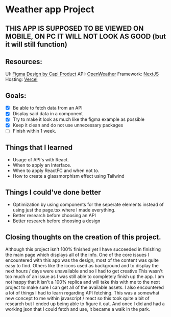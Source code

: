 # Weather app Project
## THIS APP IS SUPPOSED TO BE VIEWED ON MOBILE, ON PC IT WILL NOT LOOK AS GOOD (but it will still function)

## Resources:
UI: [Figma Design by Capi Product](https://www.figma.com/community/file/1301388667663240529/weather-app-glassmorphism-design-style)
API: [OpenWeather](https://www.weatherapi.com)
Framework: [NextJS](https://nextjs.org)
Hosting: [Vercel](https://vercel.com/)

## Goals:
- [x] Be able to fetch data from an API 
- [x] Display said data in a component
- [x] Try to make it look as much like the figma example as possible
- [x] Keep it clean and do not use unnecessary packages
- [ ] Finish within 1 week.

## Things that I learned
- Usage of API's with React.
- When to apply an Interface.
- When to apply ReactFC and when not to.
- How to create a glassmorphism effect using Tailwind

## Things I could've done better
- Optimization by using components for the seperate elements instead of using just the page.tsx where I made everything.
- Better research before choosing an API
- Better research before choosing a design

## Closing thoughts on the creation of this project.
Although this project isn't 100% finished yet I have succeeded in finishing the main page which displays all of the info.
One of the core issues I encountered with this app was the design, most of the content was quite easy to find. Others like the icons used as background and to display the next hours / days were unavailable and so I had to get creative
This wasn't too much of an issue as I was still able to completely finish up the app. I am not happy that it isn't a 100% replica and will take this with me to the next project to make sure I can get all of the available assets.
I also encountered a lot of things I had to learn regarding API fetching. This was a somewhat new concept to me within javascript / react so this took quite a bit of research but I ended up being able to figure it out. And once I did and had a working json that I could fetch and use, it became a walk in the park. 
